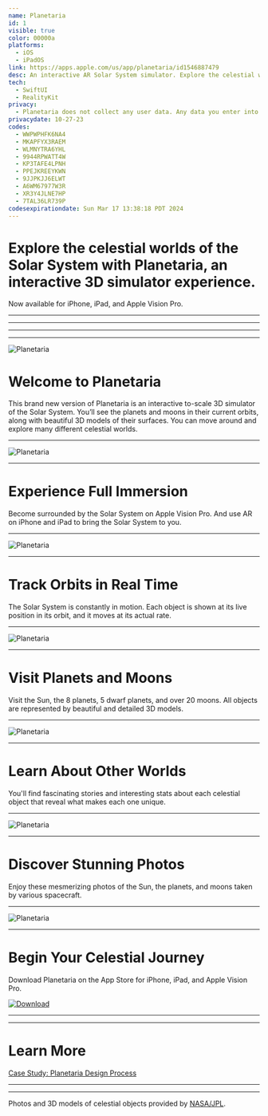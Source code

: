 ```yaml
---
name: Planetaria
id: 1
visible: true
color: 00000a
platforms:
  - iOS
  - iPadOS
link: https://apps.apple.com/us/app/planetaria/id1546887479
desc: An interactive AR Solar System simulator. Explore the celestial worlds of the Solar System.
tech: 
  - SwiftUI
  - RealityKit
privacy:
  - Planetaria does not collect any user data. Any data you enter into the application is stored locally on your device. We do not transfer your data to any other location, nor do we include any advertising or analytics software affiliated with third parties.
privacydate: 10-27-23
codes:
  - WWPWPHFK6NA4
  - MKAPFYX3RAEM
  - WLMNYTRA6YHL
  - 9944RPWATT4W
  - KP3TAFE4LPNH
  - PPEJKREEYKWN
  - 9JJPKJJ6ELWT
  - A6WM67977W3R
  - XR3Y4JLNE7HP
  - 7TAL36LR739P
codesexpirationdate: Sun Mar 17 13:38:18 PDT 2024
---
```

# Explore the celestial worlds of the Solar System with Planetaria, an interactive 3D simulator experience.
Now available for iPhone, iPad, and Apple Vision Pro. 

---
---
---
---
![Planetaria](images/planetaria/splash.png)
# Welcome to Planetaria
This brand new version of Planetaria is an interactive to-scale 3D simulator of the Solar System. You’ll see the planets and moons in their current orbits, along with beautiful 3D models of their surfaces. You can move around and explore many different celestial worlds. 

---
![Planetaria](images/planetaria/preview1.png)

---
# Experience Full Immersion
Become surrounded by the Solar System on Apple Vision Pro. And use AR on iPhone and iPad to bring the Solar System to you.

---
![Planetaria](images/planetaria/preview2.png)

---
# Track Orbits in Real Time
The Solar System is constantly in motion. Each object is shown at its live position in its orbit, and it moves at its actual rate.

---
![Planetaria](images/planetaria/preview3.png)

---
# Visit Planets and Moons
Visit the Sun, the 8 planets, 5 dwarf planets, and over 20 moons. All objects are represented by beautiful and detailed 3D models.

---
![Planetaria](images/planetaria/preview4.png)

---
# Learn About Other Worlds
You'll find fascinating stories and interesting stats about each celestial object that reveal what makes each one unique.

---
![Planetaria](images/planetaria/preview5.png)

---
# Discover Stunning Photos
Enjoy these mesmerizing photos of the Sun, the planets, and moons taken by various spacecraft.

---
![Planetaria](images/planetaria/preview6.png)

---
# Begin Your Celestial Journey
Download Planetaria on the App Store for iPhone, iPad, and Apple Vision Pro.

[![Download](download.svg)](https://apps.apple.com/us/app/planetaria/id1546887479)

---
---
# Learn More
[Case Study: Planetaria Design Process](../planetaria/design)

---
---
Photos and 3D models of celestial objects provided by [NASA/JPL](https://images.nasa.gov/).
